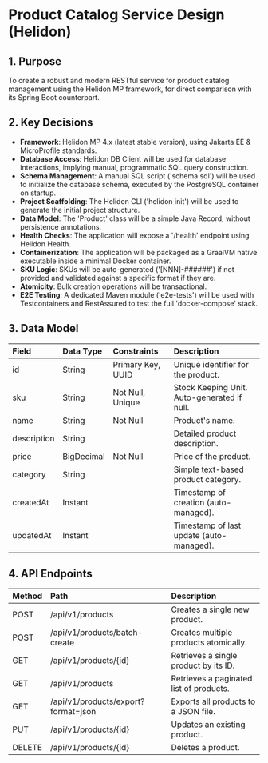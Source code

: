 # Product Catalog Service Design (Helidon)

## 1. Purpose

To create a robust and modern RESTful service for product catalog management using the Helidon MP framework, for direct comparison with its Spring Boot counterpart.

## 2. Key Decisions

- **Framework**: Helidon MP 4.x (latest stable version), using Jakarta EE & MicroProfile standards.
- **Database Access**: Helidon DB Client will be used for database interactions, implying manual, programmatic SQL query construction.
- **Schema Management**: A manual SQL script ('schema.sql') will be used to initialize the database schema, executed by the PostgreSQL container on startup.
- **Project Scaffolding**: The Helidon CLI ('helidon init') will be used to generate the initial project structure.
- **Data Model**: The 'Product' class will be a simple Java Record, without persistence annotations.
- **Health Checks**: The application will expose a '/health' endpoint using Helidon Health.
- **Containerization**: The application will be packaged as a GraalVM native executable inside a minimal Docker container.
- **SKU Logic**: SKUs will be auto-generated ('[NNN]-######') if not provided and validated against a specific format if they are.
- **Atomicity**: Bulk creation operations will be transactional.
- **E2E Testing**: A dedicated Maven module ('e2e-tests') will be used with Testcontainers and RestAssured to test the full 'docker-compose' stack.

## 3. Data Model

| Field       | Data Type      | Constraints                  | Description                                 |
| :---------- | :------------- | :--------------------------- | :------------------------------------------ |
| id          | String         | Primary Key, UUID            | Unique identifier for the product.          |
| sku         | String         | Not Null, Unique             | Stock Keeping Unit. Auto-generated if null. |
| name        | String         | Not Null                     | Product's name.                             |
| description | String         |                              | Detailed product description.               |
| price       | BigDecimal     | Not Null                     | Price of the product.                       |
| category    | String         |                              | Simple text-based product category.         |
| createdAt   | Instant        |                              | Timestamp of creation (auto-managed).     |
| updatedAt   | Instant        |                              | Timestamp of last update (auto-managed).  |

## 4. API Endpoints

| Method | Path                               | Description                           |
| :----- | :--------------------------------- | :------------------------------------ |
| POST   | /api/v1/products                   | Creates a single new product.         |
| POST   | /api/v1/products/batch-create      | Creates multiple products atomically. |
| GET    | /api/v1/products/{id}              | Retrieves a single product by its ID. |
| GET    | /api/v1/products                   | Retrieves a paginated list of products. |
| GET    | /api/v1/products/export?format=json| Exports all products to a JSON file.  |
| PUT    | /api/v1/products/{id}              | Updates an existing product.          |
| DELETE | /api/v1/products/{id}              | Deletes a product.                    |
